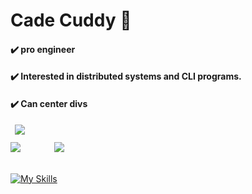 <h1>Cade Cuddy 👋</h1>
<h4>✔️ pro engineer</h4>
<h4>✔️ Interested in distributed systems and CLI programs.</h4>
<h4>✔️ Can center divs</h4>
<img src="https://github-profile-summary-cards.vercel.app/api/cards/profile-details?username=cadecuddy&theme=monokai" style="margin-left:7px;margin-bottom:12px"/>
<div>
    <img src="https://github-profile-summary-cards.vercel.app/api/cards/repos-per-language?username=cadecuddy&theme=monokai" style="margin-right:50px" />
    <img src="https://github-profile-summary-cards.vercel.app/api/cards/most-commit-language?username=cadecuddy&theme=monokai" />
</div>
<br />

[![My Skills](https://skillicons.dev/icons?i=py,go,react,ts,nextjs,tailwind,java,rust,git,docker,astro,linux)](https://skillicons.dev)
